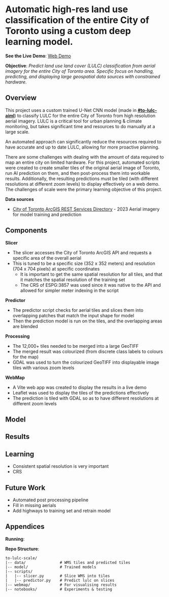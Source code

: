 # Automatic high-res land use classification of the entire City of Toronto using a custom deep learning model.
**See the Live Demo**: [Web Demo](https://connorcrowe.github.io/to-lulc-scale/)

**Objective**: *Predict land use land cover (LULC) classification from aerial imagery for the entire City of Toronto area. Specific focus on handling, predicting, and displaying large geospatial data sources with constrained hardware.*

## Overview
This project uses a custom trained U-Net CNN model (made in **[#to-lulc-aiml](https://github.com/connorcrowe/to-lulc-aiml)**) to classify LULC for the entire City of Toronto from high resolution aerial imagery. LULC is a critical tool for urban planning & climate monitoring, but takes significant time and resources to do manually at a large scale. 

An automated approach can significantly reduce the resources required to have accurate and up to date LULC, allowing for more proactive planning.

There are some challenges with dealing with the amount of data required to map an entire city on limited hardware. For this project, automated scripts were created to create smaller tiles of the original aerial image of Toronto, run AI prediction on them, and then post-process them into workable results. Additionally, the resulting predictions must be tiled (with different resolutions at different zoom levels) to display effectively on a web demo. The challenges of scale were the primary learning objective of this project.

**Data sources**
- [City of Toronto ArcGIS REST Services Directory](https://gis.toronto.ca/arcgis/rest/services/basemap/cot_ortho_2023_color_10cm/MapServer) - 2023 Aerial imagery for model training and prediction

## Components
**Slicer**
- The slicer accesses the City of Toronto ArcGIS API and requests a specific area of the overall aerial
- This is tuned to be a specific size (352 x 352 meters) and resolution (704 x 704 pixels) at specific coordinates
    - It is important to get the same spatial resolution for all tiles, and that it matches the spatial resolution of the training set
    - The CRS of ESPG:3857 was used since it was native to the API and allowed for simpler meter indexing in the script

**Predictor**
- The predictor script checks for aerial tiles and slices them into overlapping patches that match the input shape for model
- Then the prediction model is run on the tiles, and the overlapping areas are blended

**Processing**
- The 12,000+ tiles needed to be merged into a large GeoTIFF
- The merged result was colourized (from discrete class labels to colours for the map)
- GDAL was used to turn the colourized GeoTIFF into displayable image tiles with various zoom levels

**WebMap**
- A Vite web app was created to display the results in a live demo
- Leaflet was used to display the tiles of the predictions effectively
- The prediction is tiled with GDAL so as to have different resolutions at different zoom levels

## Model

## Results


## Learning
- Consistent spatial resolution is very important
- CRS

## Future Work
- Automated post processing pipeline
- Fill in missing aerials
- Add highways to training set and retrain model

## Appendices 
**Running**:

**Repo Structure**:
```
to-lulc-scale/
|-- data/               # WMS tiles and predicted tiles
|-- model/              # Trained models
|-- scripts/
|   |-- slicer.py       # Slice WMS into tiles
|   |-- predictor.py    # Predict lulc on slices
|-- webmap/             # For visualising results 
|-- notebooks/          # Experiments & testing
```